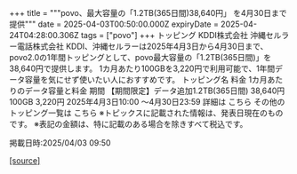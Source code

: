 +++
title = """povo、最大容量の「1.2TB(365日間)38,640円」 を4月30日まで提供"""
date = 2025-04-03T00:50:00.000Z
expiryDate = 2025-04-24T04:28:00.306Z
tags = ["povo"]
+++
トッピング KDDI株式会社 沖縄セルラー電話株式会社 KDDI、沖縄セルラーは2025年4月3日から4月30日まで、povo2.0の1年間トッピングとして、povo最大容量の「1.2TB(365日間)」を38,640円で提供します。 1カ月あたり100GBを3,220円で利用可能で、1年間データ容量を気にせず使いたい人におすすめです。 トッピング名 料金 1カ月あたりのデータ容量と料金 期間 【期間限定】データ追加1.2TB(365日間) 38,640円 100GB 3,220円 2025年4月3日10:00 ～4月30日23:59 詳細は こちら その他のトッピング一覧は こちら ※トピックスに記載された情報は、発表日現在のものです。 ※表記の金額は、特に記載のある場合を除きすべて税込です。

掲載日時:2025/04/03 09:50

[[source]](https://povo.jp/news/newsrelease/20250403_01/)
